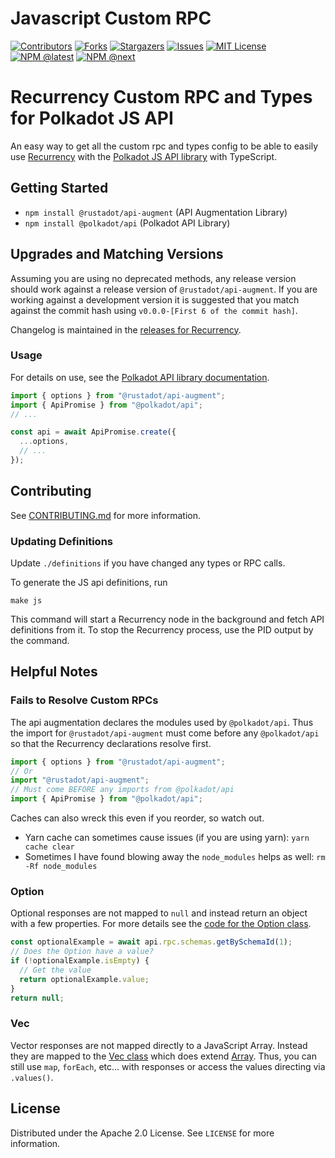 # Javascript Custom RPC

<!-- PROJECT SHIELDS -->
<!--
*** I'm using markdown "reference style" links for readability.
*** Reference links are enclosed in brackets [ ] instead of parentheses ( ).
*** See the bottom of this document for the declaration of the reference variables
*** for contributors-url, forks-url, etc. This is an optional, concise syntax you may use.
*** https://www.markdownguide.org/basic-syntax/#reference-style-links
-->

[![Contributors][contributors-shield]][contributors-url]
[![Forks][forks-shield]][forks-url]
[![Stargazers][stars-shield]][stars-url]
[![Issues][issues-shield]][issues-url]
[![MIT License][license-shield]][license-url]
[![NPM @latest][npm-shield]][npm-url]
[![NPM @next][npm-next-shield]][npm-next-url]

# Recurrency Custom RPC and Types for Polkadot JS API

An easy way to get all the custom rpc and types config to be able to easily use [Recurrency](https://github.com/rustadot/recurrency/) with the [Polkadot JS API library](https://www.npmjs.com/package/@polkadot/api) with TypeScript.

<!-- GETTING STARTED -->

## Getting Started

- `npm install @rustadot/api-augment` (API Augmentation Library)
- `npm install @polkadot/api` (Polkadot API Library)

## Upgrades and Matching Versions

Assuming you are using no deprecated methods, any release version should work against a release version of `@rustadot/api-augment`.
If you are working against a development version it is suggested that you match against the commit hash using `v0.0.0-[First 6 of the commit hash]`.

Changelog is maintained in the [releases for Recurrency](https://github.com/rustadot/recurrency/releases).

### Usage

For details on use, see the [Polkadot API library documentation](https://polkadot.js.org/docs/api).

```typescript
import { options } from "@rustadot/api-augment";
import { ApiPromise } from "@polkadot/api";
// ...

const api = await ApiPromise.create({
  ...options,
  // ...
});
```

<!-- CONTRIBUTING -->

## Contributing

See [CONTRIBUTING.md](CONTRIBUTING.md) for more information.

### Updating Definitions

Update `./definitions` if you have changed any types or RPC calls.

To generate the JS api definitions, run

```
make js
```

This command will start a Recurrency node in the background and fetch API definitions from it. To stop the Recurrency process, use the PID output by the command.

## Helpful Notes

### Fails to Resolve Custom RPCs

The api augmentation declares the modules used by `@polkadot/api`.
Thus the import for `@rustadot/api-augment` must come before any `@polkadot/api` so that the Recurrency declarations resolve first.

```typescript
import { options } from "@rustadot/api-augment";
// Or
import "@rustadot/api-augment";
// Must come BEFORE any imports from @polkadot/api
import { ApiPromise } from "@polkadot/api";
```

Caches can also wreck this even if you reorder, so watch out.

- Yarn cache can sometimes cause issues (if you are using yarn): `yarn cache clear`
- Sometimes I have found blowing away the `node_modules` helps as well: `rm -Rf node_modules`

### Option<T>

Optional responses are not mapped to `null` and instead return an object with a few properties.
For more details see the [code for the Option class](https://github.com/polkadot-js/api/blob/master/packages/types-codec/src/base/Option.ts).

```javascript
const optionalExample = await api.rpc.schemas.getBySchemaId(1);
// Does the Option have a value?
if (!optionalExample.isEmpty) {
  // Get the value
  return optionalExample.value;
}
return null;
```

### Vec<T>

Vector responses are not mapped directly to a JavaScript Array.
Instead they are mapped to the [Vec class](https://github.com/polkadot-js/api/blob/master/packages/types-codec/src/base/Vec.ts) which does extend [Array](https://developer.mozilla.org/en-US/docs/Web/JavaScript/Reference/Global_Objects/Array).
Thus, you can still use `map`, `forEach`, etc... with responses or access the values directing via `.values()`.

<!-- LICENSE -->

## License

Distributed under the Apache 2.0 License. See `LICENSE` for more information.

<!-- MARKDOWN LINKS & IMAGES -->
<!-- https://www.markdownguide.org/basic-syntax/#reference-style-links -->

[contributors-shield]: https://img.shields.io/github/contributors/rustadot/recurrency.svg?style=for-the-badge
[contributors-url]: https://github.com/rustadot/recurrency/graphs/contributors
[forks-shield]: https://img.shields.io/github/forks/rustadot/recurrency.svg?style=for-the-badge
[forks-url]: https://github.com/rustadot/recurrency/network/members
[stars-shield]: https://img.shields.io/github/stars/rustadot/recurrency.svg?style=for-the-badge
[stars-url]: https://github.com/rustadot/recurrency/stargazers
[issues-shield]: https://img.shields.io/github/issues/rustadot/recurrency.svg?style=for-the-badge
[issues-url]: https://github.com/rustadot/recurrency/issues
[license-shield]: https://img.shields.io/github/license/rustadot/recurrency.svg?style=for-the-badge
[license-url]: https://github.com/rustadot/recurrency/blob/master/LICENSE
[npm-shield]: https://img.shields.io/npm/v/@rustadot/api-augment?label=npm%20%40latest&style=for-the-badge
[npm-url]: https://www.npmjs.com/package/@rustadot/api-augment
[npm-next-shield]: https://img.shields.io/npm/v/@rustadot/api-augment/next?label=npm%20%40next&style=for-the-badge
[npm-next-url]: https://www.npmjs.com/package/@rustadot/api-augment
